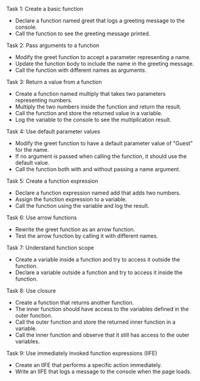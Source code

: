 Task 1: Create a basic function
+	Declare a function named greet that logs a greeting message to the console.
+	Call the function to see the greeting message printed.

Task 2: Pass arguments to a function
+	Modify the greet function to accept a parameter representing a name.
+	Update the function body to include the name in the greeting message.
+	Call the function with different names as arguments.

Task 3: Return a value from a function
+	Create a function named multiply that takes two parameters representing numbers.
+	Multiply the two numbers inside the function and return the result.
+	Call the function and store the returned value in a variable.
+	Log the variable to the console to see the multiplication result.

Task 4: Use default parameter values
+	Modify the greet function to have a default parameter value of "Guest" for the name.
+	If no argument is passed when calling the function, it should use the default value.
+	Call the function both with and without passing a name argument.

Task 5: Create a function expression
+	Declare a function expression named add that adds two numbers.
+	Assign the function expression to a variable.
+	Call the function using the variable and log the result.

Task 6: Use arrow functions
+	Rewrite the greet function as an arrow function.
+	Test the arrow function by calling it with different names.

Task 7: Understand function scope
+	Create a variable inside a function and try to access it outside the function.
+	Declare a variable outside a function and try to access it inside the function.

Task 8: Use closure
+	Create a function that returns another function.
+	The inner function should have access to the variables defined in the outer function.
+	Call the outer function and store the returned inner function in a variable.
+	Call the inner function and observe that it still has access to the outer variables.

Task 9: Use immediately invoked function expressions (IIFE)
+	Create an IIFE that performs a specific action immediately.
+	Write an IIFE that logs a message to the console when the page loads.
